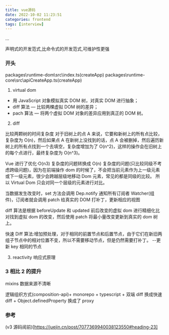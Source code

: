```yaml
---
title: vue源码
date: 2022-10-02 11:23:51
categories: frontend
tags: [interview]
---
```


...

<!-- more -->

声明式的开发范式,比命令式的开发范式,可维护性更强

### 开头

packages\runtime-dom\src\index.ts(createApp)
packages\runtime-core\src\apiCreateApp.ts(createApp)

1. virtual dom

- 用 JavaScript 对象模拟真实 DOM 树，对真实 DOM 进行抽象；
- diff 算法 — 比较两棵虚拟 DOM 树的差异；
- pach 算法 — 将两个虚拟 DOM 对象的差异应用到真正的 DOM 树。

2. diff

比较两颗树的时间复杂度
对于旧树上的点 A 来说，它要和新树上的所有点比较，复杂度为 O(n)，然后如果点 A 在新树上没找到的话，点 A 会被删掉，然后遍历新树上的所有点找到一个去填空，复杂度增加为了 O(n^2)，这样的操作会在旧树上的每个点进行，最终复杂度为 O(n^3)。

Vue 进行了优化·O(n3) 复杂度的问题转换成 O(n) 复杂度的问题(只比较同级不考虑跨级问题)，因为在前端操作 dom 的时候了，不会把当前元素作为上一级元素或下一级元素，很少会跨越层级地移动 Dom 元素，常见的都是同级的比较。 所 以 Virtual Dom 只会对同一个层级的元素进行对比。

当数据发生改变时，set 方法会调用 Dep.notify 通知所有订阅者 Watcher(组件)，订阅者就会调用 patch 给真实的 DOM 打补丁，更新相应的视图

diff 算法是根据 beforeUpdate 和 updated 前后改变的虚拟 dom 进行精细化比对找到虚拟 dom 的改变，然后使用 patch 将最小量改变更新到真实的 dom 树上。

快速 Diff 算法:增加预处理，对于相同的前置节点和后置节点，由于它们在新旧两组子节点中的相对位置不变，所以不需要移动节点，但是仍然需要打补丁。 --更新 key 相同的节点

3. reactivity 响应式原理

### 3 相比 2 的提升

mixins 数据来源不清晰

逻辑组织方式(composition-api)+ monorepo + typescript + 双端 diff 换成快速 diff + Object.definedProperty 换成了 proxy

### 参考

(v3 源码阅前)[https://juejin.cn/post/7077369940038123550#heading-23]
